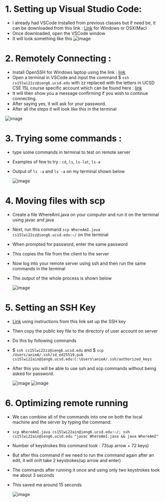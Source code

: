 # 1. Setting up Visual Studio Code:
   - I already had VSCode installed from previous classes but if need be, it can be downloaded from this link : [Link](https://code.visualstudio.com/) for Windows or OSX(Mac)
   - Once downloaded, open the VSCode window
   - It will look something like this
   ![image](https://user-images.githubusercontent.com/97641897/149424347-a3918030-49b1-4ea8-bcbb-5cacd6e48a77.png)
   
# 2. Remotely Connecting :
- Install OpenSSH for Windows laptop using the link : [link](https://docs.microsoft.com/en-us/windows-server/administration/openssh/openssh_install_firstuse)
- Open a terminal in VSCode and input the command $ `ssh cs15lwi22zz@ieng6.ucsd.edu` with zz replaced with the letters in UCSD CSE 15L course specific account which can be found here : [link](https://sdacs.ucsd.edu/~icc/index.php)
- It will then show you a message confirming if you wish to continue connecting. 
- After saying yes, it will ask for your password. 
- After all the steps it will look like this in the terminal

![image](https://user-images.githubusercontent.com/97641897/149426038-a5de1d38-6fcf-4554-bd13-2a83fba76172.png)

# 3. Trying some commands : 
- type some commands in terminal to test on remote server 
- Examples of few to try : `cd`, `ls`, `ls-lat`, `ls-a`
- Output of `ls -a` and `ls -a` on my terminal shown below
    
   ![image](https://user-images.githubusercontent.com/97641897/149426825-fc7f8023-2d88-4e12-8c97-db3a56e02c23.png)

# 4. Moving files with scp
- Create a file WhereAmI.java on your computer and run it on the terminal using javac and java
- Next, run this command `scp WhereAmI.java cs15lwi22zz@ieng6.ucsd.edu:~/` on the terminal
- When prompted for password, enter the same password
- This copies the file from the client to the server
- Now log into your remote server using ssh and then run the same commands in the terminal
- The output of the whole process is shown below

   ![image](https://user-images.githubusercontent.com/97641897/149428043-66a3c22d-aad5-4cfc-8668-1809b1848e8d.png)
      
# 5. Setting an SSH Key
- [Link](https://docs.microsoft.com/en-us/windows-server/administration/openssh/openssh_keymanagement#user-key-generation) using instructions from this link set up the SSH key
- Then copy the public key file to the directory of user account on server
- Do this by following commands
- $ `ssh cs15lwi22zz@ieng6.ucsd.edu` and $ `scp /Users/anieA/.ssh/id_ed25519.pub cs15lwi22ain@ieng6.ucsd.edu:C:\Users\anieA/.ssh/authorized_keys` 
- After this you will be able to use ssh and scp commands without being asked for password.

   ![image](https://user-images.githubusercontent.com/97641897/149431993-01c50847-77f8-4e1f-b04b-3b4e029314d6.png)
       ![image](https://user-images.githubusercontent.com/97641897/149600016-62e3911a-f5f2-446c-b05e-902693af1645.png)
   
# 6. Optimizing remote running
- We can combine all of the commands into one on both the local machine and the server by typing the command:
- `scp WhereAmI.java cs15lwi22ain@ieng6.ucsd.edu:~/; ssh cs15lwi22ain@ieng6.ucsd.edu "javac WhereAmI.java && java WhereAmI"`
- Number of keystrokes this command took : 73(up arrow + 72 keys)
- But after this command if we need to run the command again after an edit, it will onlt take 2 keystrokes(up arrow and enter)
- The commands after running it once and using only two keystrokes took me about 3 seconds 
- This saved me around 15 seconds
    
   ![image](https://user-images.githubusercontent.com/97641897/149600927-3e9e7285-d372-4f05-a7eb-0d7f88f7d4aa.png)





